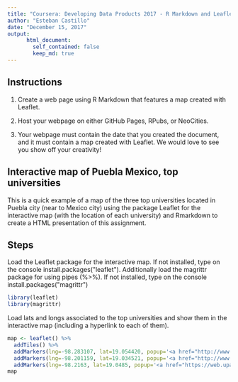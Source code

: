 ```yaml
---
title: "Coursera: Developing Data Products 2017 - R Markdown and Leaflet"
author: "Esteban Castillo"
date: "December 15, 2017"
output: 
      html_document:
        self_contained: false
        keep_md: true
---
```




## Instructions

1. Create a web page using R Markdown that features a map created with Leaflet.

2. Host your webpage on either GitHub Pages, RPubs, or NeoCities.

3. Your webpage must contain the date that you created the document, and it must contain a map created with Leaflet. We would love to see you show off your creativity!


## Interactive map of Puebla Mexico, top universities


This is a quick example of a map of the three top universities located in Puebla city (near to Mexico city) using the package Leaflet for the interactive map (with the location of each university) and Rmarkdown to create a HTML presentation of this assignment.


## Steps


Load the Leaflet package for the interactive map. If not installed, type on the console install.packages("leaflet"). Additionally load the magrittr package for using pipes (%>%). If not installed, type on the console install.packages("magrittr")


```r
library(leaflet)
library(magrittr)
```

Load lats and longs associated to the top universities and show them in the interactive map (including a hyperlink to each of them).


```r
map <- leaflet() %>%
  addTiles() %>%
  addMarkers(lng=-98.283107, lat=19.054420, popup='<a href="http://www.udlap.mx/inicio.aspx?idioma=2"> UDLAP</a>') %>%
  addMarkers(lng=-98.201159, lat=19.034521, popup='<a href="http://www.buap.mx/">BUAP</a>') %>%
  addMarkers(lng=-98.2163, lat=19.0485, popup='<a href="https://web.upaep.mx/index.php?option=com_content&view=article&id=3255&Itemid=1555">UPAEP</a>')
map 
```

<!--html_preserve--><div id="htmlwidget-76cd8e7bed150d295885" style="width:672px;height:480px;" class="leaflet html-widget"></div>
<script type="application/json" data-for="htmlwidget-76cd8e7bed150d295885">{"x":{"options":{"crs":{"crsClass":"L.CRS.EPSG3857","code":null,"proj4def":null,"projectedBounds":null,"options":{}}},"calls":[{"method":"addTiles","args":["https://{s}.tile.openstreetmap.org/{z}/{x}/{y}.png",null,null,{"minZoom":0,"maxZoom":18,"maxNativeZoom":null,"tileSize":256,"subdomains":"abc","errorTileUrl":"","tms":false,"continuousWorld":false,"noWrap":false,"zoomOffset":0,"zoomReverse":false,"opacity":1,"zIndex":null,"unloadInvisibleTiles":null,"updateWhenIdle":null,"detectRetina":false,"reuseTiles":false,"attribution":"&copy; <a href=\"http://openstreetmap.org\">OpenStreetMap<\/a> contributors, <a href=\"http://creativecommons.org/licenses/by-sa/2.0/\">CC-BY-SA<\/a>"}]},{"method":"addMarkers","args":[19.05442,-98.283107,null,null,null,{"clickable":true,"draggable":false,"keyboard":true,"title":"","alt":"","zIndexOffset":0,"opacity":1,"riseOnHover":false,"riseOffset":250},"<a href=\"http://www.udlap.mx/inicio.aspx?idioma=2\"> UDLAP<\/a>",null,null,null,null,null,null]},{"method":"addMarkers","args":[19.034521,-98.201159,null,null,null,{"clickable":true,"draggable":false,"keyboard":true,"title":"","alt":"","zIndexOffset":0,"opacity":1,"riseOnHover":false,"riseOffset":250},"<a href=\"http://www.buap.mx/\">BUAP<\/a>",null,null,null,null,null,null]},{"method":"addMarkers","args":[19.0485,-98.2163,null,null,null,{"clickable":true,"draggable":false,"keyboard":true,"title":"","alt":"","zIndexOffset":0,"opacity":1,"riseOnHover":false,"riseOffset":250},"<a href=\"https://web.upaep.mx/index.php?option=com_content&view=article&id=3255&Itemid=1555\">UPAEP<\/a>",null,null,null,null,null,null]}],"limits":{"lat":[19.034521,19.05442],"lng":[-98.283107,-98.201159]}},"evals":[],"jsHooks":[]}</script><!--/html_preserve-->



